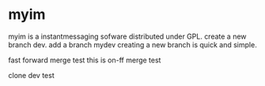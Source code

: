 # myim
myim is a instantmessaging sofware distributed under GPL.
create a new branch dev.
add a branch mydev
creating a new branch is quick and simple.

fast forward merge test
this is on-ff merge test

clone dev test
